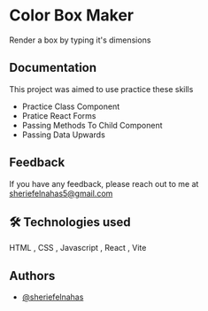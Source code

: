 # Color Box Maker

Render a box by typing it's dimensions



## Documentation
This project was aimed to use practice these skills
- Practice Class Component
- Pratice React Forms
- Passing Methods To Child Component
- Passing Data Upwards



## Feedback

If you have any feedback, please reach out to me at sheriefelnahas5@gmail.com


## 🛠 Technologies used
HTML , CSS , Javascript , React , Vite


## Authors

- [@sheriefelnahas](https://github.com/SheriefElnahas)

